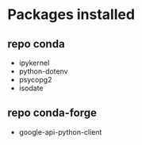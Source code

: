 # Packages installed

## repo conda

- ipykernel
- python-dotenv
- psycopg2
- isodate

## repo conda-forge

- google-api-python-client
